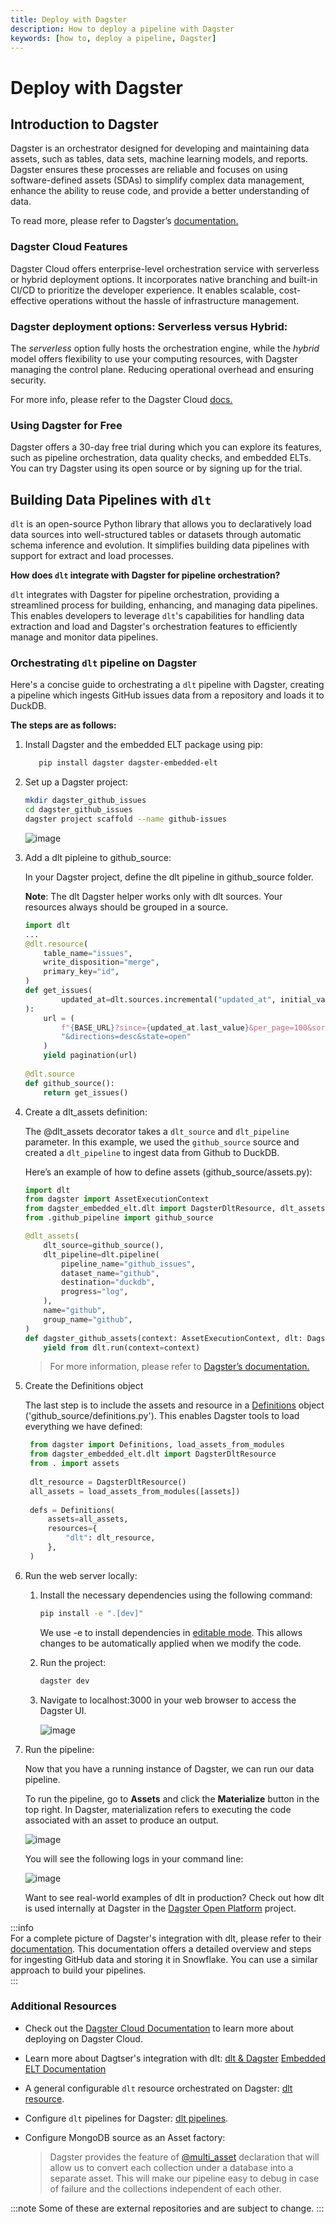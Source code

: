 ```yaml
---
title: Deploy with Dagster
description: How to deploy a pipeline with Dagster
keywords: [how to, deploy a pipeline, Dagster]
---
```


# Deploy with Dagster

## Introduction to Dagster

Dagster is an orchestrator designed for developing and maintaining data assets, such as
tables, data sets, machine learning models, and reports. Dagster ensures these processes are
reliable and focuses on using software-defined assets (SDAs) to simplify complex data management,
enhance the ability to reuse code, and provide a better understanding of data.

To read more, please refer to Dagster’s
[documentation.](https://docs.dagster.io/getting-started?_gl=1*19ikq9*_ga*NTMwNTUxNDAzLjE3MDg5Mjc4OTk.*_ga_84VRQZG7TV*MTcwOTkwNDY3MS4zLjEuMTcwOTkwNTYzNi41Ny4wLjA.*_gcl_au*OTM3OTU1ODMwLjE3MDg5Mjc5MDA.)

### Dagster Cloud Features

Dagster Cloud offers enterprise-level orchestration service with serverless or hybrid deployment
options. It incorporates native branching and built-in CI/CD to prioritize the developer experience.
It enables scalable, cost-effective operations without the hassle of infrastructure management.

### Dagster deployment options: **Serverless** versus **Hybrid**:

The *serverless* option fully hosts the orchestration engine, while the *hybrid* model offers
flexibility to use your computing resources, with Dagster managing the control plane. Reducing
operational overhead and ensuring security.

For more info, please refer to the Dagster Cloud [docs.](https://dagster.io/cloud)

### Using Dagster for Free

Dagster offers a 30-day free trial during which you can explore its features, such as pipeline
orchestration, data quality checks, and embedded ELTs. You can try Dagster using its open source or
by signing up for the trial.

## Building Data Pipelines with `dlt`

`dlt` is an open-source Python library that allows you to declaratively load data sources into
well-structured tables or datasets through automatic schema inference and evolution. It simplifies 
building data pipelines with support for extract and load processes.

**How does `dlt` integrate with Dagster for pipeline orchestration?**

`dlt` integrates with Dagster for pipeline orchestration, providing a streamlined process for
building, enhancing, and managing data pipelines. This enables developers to leverage `dlt`'s
capabilities for handling data extraction and load and Dagster's orchestration features to efficiently manage and monitor data pipelines.

### Orchestrating `dlt` pipeline on Dagster

Here's a concise guide to orchestrating a `dlt` pipeline with Dagster, creating a pipeline which ingests GitHub issues data from a repository and loads it to DuckDB.

**The steps are as follows:**

1. Install Dagster and the embedded ELT package using pip:
   ```sh
      pip install dagster dagster-embedded-elt
      ```

1. Set up a Dagster project:
      ```sh
      mkdir dagster_github_issues  
      cd dagster_github_issues  
      dagster project scaffold --name github-issues  
      ```
      ![image](https://github.com/user-attachments/assets/f9002de1-bcdf-49f4-941b-abd59ea7968d)

 1. Add a dlt pipleine to github_source:

    In your Dagster project, define the dlt pipeline in github_source folder.
    
    **Note**: The dlt Dagster helper works only with dlt sources. Your resources always should be grouped in a source.
      ```py
      import dlt
      ...
      @dlt.resource(
          table_name="issues",
          write_disposition="merge",
          primary_key="id",
      )
      def get_issues(
              updated_at=dlt.sources.incremental("updated_at", initial_value="1970-01-01T00:00:00Z")
      ):
          url = (
              f"{BASE_URL}?since={updated_at.last_value}&per_page=100&sort=updated"
              "&directions=desc&state=open"
          )
          yield pagination(url)
          
      @dlt.source
      def github_source():
          return get_issues()

      ```
 1. Create a dlt_assets definition:
    
     The @dlt_assets decorator takes a `dlt_source` and `dlt_pipeline` parameter. In this example, we used the `github_source` source and created a `dlt_pipeline` to ingest data from Github to DuckDB.

    Here’s an example of how to define assets (github_source/assets.py):

      ```py
      import dlt
      from dagster import AssetExecutionContext
      from dagster_embedded_elt.dlt import DagsterDltResource, dlt_assets
      from .github_pipeline import github_source
      
      @dlt_assets(
          dlt_source=github_source(),
          dlt_pipeline=dlt.pipeline(
              pipeline_name="github_issues",
              dataset_name="github",
              destination="duckdb",
              progress="log",
          ),
          name="github",
          group_name="github",
      )
      def dagster_github_assets(context: AssetExecutionContext, dlt: DagsterDltResource):
          yield from dlt.run(context=context)
      ```
      
      > For more information, please refer to
      > [Dagster’s documentation.](https://docs.dagster.io/_apidocs/libraries/dagster-embedded-elt#dagster_embedded_elt.dlt.dlt_assets)
    
1. Create the Definitions object

   The last step is to include the assets and resource in a [Definitions](https://docs.dagster.io/_apidocs/definitions#dagster.Definitions) object ('github_source/definitions.py'). This enables Dagster tools to load everything we have defined:

   ```py
    from dagster import Definitions, load_assets_from_modules
    from dagster_embedded_elt.dlt import DagsterDltResource
    from . import assets
    
    dlt_resource = DagsterDltResource()
    all_assets = load_assets_from_modules([assets])
    
    defs = Definitions(
        assets=all_assets,
        resources={
            "dlt": dlt_resource,
        },
    )
   ```

1. Run the web server locally:
    1. Install the necessary dependencies using the following command:
       
       ```sh
       pip install -e ".[dev]"
       ```

       We use -e to install dependencies in [editable mode](https://pip.pypa.io/en/latest/topics/local-project-installs/#editable-installs). This allows changes to be automatically applied when we modify the code.
     
    2. Run the project:
  
       ```sh
       dagster dev
       ```
  
    3. Navigate to localhost:3000 in your web browser to access the Dagster UI.
  
       ![image](https://github.com/user-attachments/assets/97b74b86-df94-47e5-8ae2-de7cc47f56d8)

1. Run the pipeline:  

   Now that you have a running instance of Dagster, we can run our data pipeline.

   To run the pipeline, go to **Assets** and click the **Materialize** button in the top right. In Dagster, materialization refers to executing the code associated with an asset to produce an output.

   ![image](https://github.com/user-attachments/assets/79416fb7-8362-4640-b205-e59aa7ac785c)

   You will see the following logs in your command line:

   ![image](https://github.com/user-attachments/assets/f0e3bec8-f702-46a6-b69f-194a1dacf625)

   Want to see real-world examples of dlt in production? Check out how dlt is used internally at Dagster in the [Dagster Open Platform](https://github.com/dagster-io/dagster-open-platform) project.


:::info  
For a complete picture of Dagster's integration with dlt, please refer to their [documentation](https://docs.dagster.io/integrations/embedded-elt/dlt). This documentation offers a detailed overview and steps for ingesting GitHub data and storing it in Snowflake. You can use a similar approach to build your pipelines.  
:::

### Additional Resources

- Check out the [Dagster Cloud Documentation](https://docs.dagster.cloud/) to learn more about deploying on Dagster Cloud.

- Learn more about Dagtser's integration with dlt:
  [dlt & Dagster](https://docs.dagster.io/integrations/embedded-elt/dlt)
  [Embedded ELT Documentation](https://docs.dagster.io/_apidocs/libraries/dagster-embedded-elt#dagster_embedded_elt.dlt.dlt_assets)
  
- A general configurable `dlt` resource orchestrated on Dagster:
  [dlt resource](https://github.com/dagster-io/dagster-open-platform/blob/5030ff6828e2b001a557c6864f279c3b476b0ca0/dagster_open_platform/resources/dlt_resource.py#L29).

- Configure `dlt` pipelines for Dagster:
  [dlt pipelines](https://github.com/dagster-io/dagster-open-platform/tree/5030ff6828e2b001a557c6864f279c3b476b0ca0/dagster_open_platform/assets/dlt_pipelines).

- Configure MongoDB source as an Asset factory:
  > Dagster provides the feature of
  > [@multi_asset](https://github.com/dlt-hub/dlt-dagster-demo/blob/21a8d18b6f0424f40f2eed5030989306af8b8edb/mongodb_dlt/mongodb_dlt/assets/__init__.py#L18)
  > declaration that will allow us to convert each collection under a database into a separate
  > asset. This will make our pipeline easy to debug in case of failure and the collections
  > independent of each other.

:::note 
Some of these are external repositories and are subject to change. 
:::
